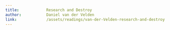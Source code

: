 ```yaml
---
title:            Research and Destroy
author:           Daniel van der Velden
link:             /assets/readings/van-der-Velden-research-and-destroy.pdf
---
```

